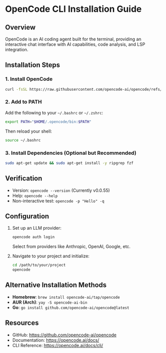 # OpenCode CLI Installation Guide

## Overview
OpenCode is an AI coding agent built for the terminal, providing an interactive chat interface with AI capabilities, code analysis, and LSP integration.

## Installation Steps

### 1. Install OpenCode
```bash
curl -fsSL https://raw.githubusercontent.com/opencode-ai/opencode/refs/heads/main/install | bash
```

### 2. Add to PATH
Add the following to your `~/.bashrc` or `~/.zshrc`:
```bash
export PATH="$HOME/.opencode/bin:$PATH"
```

Then reload your shell:
```bash
source ~/.bashrc
```

### 3. Install Dependencies (Optional but Recommended)
```bash
sudo apt-get update && sudo apt-get install -y ripgrep fzf
```

## Verification
- Version: `opencode --version` (Currently v0.0.55)
- Help: `opencode --help`
- Non-interactive test: `opencode -p "Hello" -q`

## Configuration
1. Set up an LLM provider:
   ```bash
   opencode auth login
   ```
   Select from providers like Anthropic, OpenAI, Google, etc.

2. Navigate to your project and initialize:
   ```bash
   cd /path/to/your/project
   opencode
   ```

## Alternative Installation Methods
- **Homebrew**: `brew install opencode-ai/tap/opencode`
- **AUR (Arch)**: `yay -S opencode-ai-bin`
- **Go**: `go install github.com/opencode-ai/opencode@latest`

## Resources
- GitHub: https://github.com/opencode-ai/opencode
- Documentation: https://opencode.ai/docs/
- CLI Reference: https://opencode.ai/docs/cli/